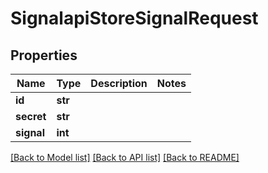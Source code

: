 # SignalapiStoreSignalRequest

## Properties
Name | Type | Description | Notes
------------ | ------------- | ------------- | -------------
**id** | **str** |  | 
**secret** | **str** |  | 
**signal** | **int** |  | 

[[Back to Model list]](../README.md#documentation-for-models) [[Back to API list]](../README.md#documentation-for-api-endpoints) [[Back to README]](../README.md)

